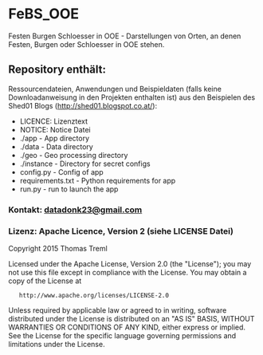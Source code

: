 FeBS_OOE
========

Festen Burgen Schloesser in OOE - Darstellungen von Orten, an denen Festen, Burgen oder Schloesser in OOE stehen.

## Repository enthält:
Ressourcendateien, Anwendungen und Beispieldaten (falls keine Downloadanweisung in den Projekten enthalten ist) aus den Beispielen des Shed01 Blogs (http://shed01.blogspot.co.at/):
* LICENCE: Lizenztext
* NOTICE: Notice Datei
* ./app - App directory
* ./data - Data directory
* ./geo - Geo processing directory
* ./instance - Directory for secret configs
* config.py - Config of app
* requirements.txt - Python requirements for app
* run.py - run to launch the app


### Kontakt: datadonk23@gmail.com

### Lizenz: Apache Licence, Version 2 (siehe LICENSE Datei)
Copyright 2015 Thomas Treml

   Licensed under the Apache License, Version 2.0 (the "License");
   you may not use this file except in compliance with the License.
   You may obtain a copy of the License at

       http://www.apache.org/licenses/LICENSE-2.0

   Unless required by applicable law or agreed to in writing, software
   distributed under the License is distributed on an "AS IS" BASIS,
   WITHOUT WARRANTIES OR CONDITIONS OF ANY KIND, either express or implied.
   See the License for the specific language governing permissions and
   limitations under the License.
